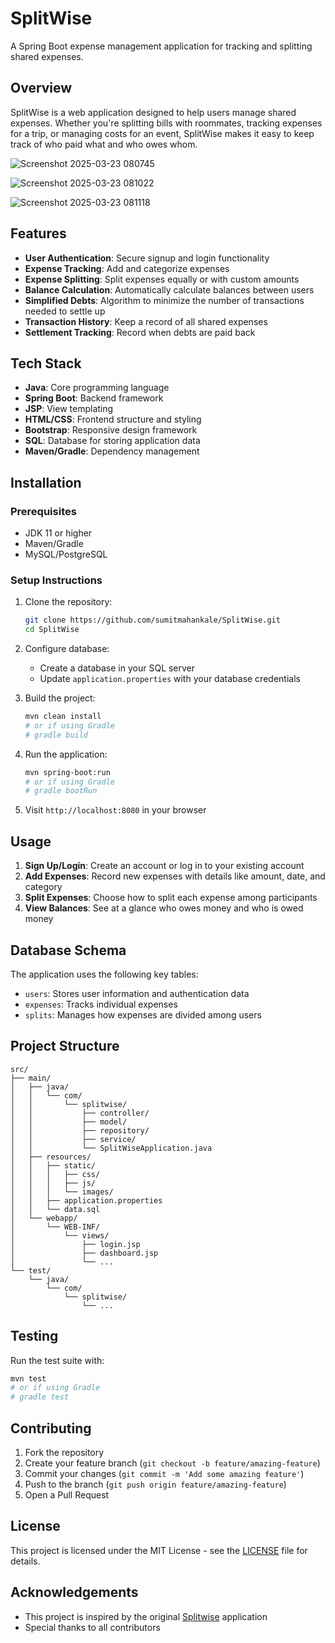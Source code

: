 # SplitWise

A Spring Boot expense management application for tracking and splitting shared expenses.

## Overview

SplitWise is a web application designed to help users manage shared expenses. Whether you're splitting bills with roommates, tracking expenses for a trip, or managing costs for an event, SplitWise makes it easy to keep track of who paid what and who owes whom.

![Screenshot 2025-03-23 080745](https://github.com/user-attachments/assets/d9350722-b488-4ac6-a0d1-4879d8c52106)

![Screenshot 2025-03-23 081022](https://github.com/user-attachments/assets/25f9f460-2d10-45ed-b41d-770af3a3c06d)

![Screenshot 2025-03-23 081118](https://github.com/user-attachments/assets/7c3a6a58-25bd-4bf6-8100-840c41b77594)



## Features

- **User Authentication**: Secure signup and login functionality
- **Expense Tracking**: Add and categorize expenses
- **Expense Splitting**: Split expenses equally or with custom amounts
- **Balance Calculation**: Automatically calculate balances between users
- **Simplified Debts**: Algorithm to minimize the number of transactions needed to settle up
- **Transaction History**: Keep a record of all shared expenses
- **Settlement Tracking**: Record when debts are paid back

## Tech Stack

- **Java**: Core programming language
- **Spring Boot**: Backend framework
- **JSP**: View templating
- **HTML/CSS**: Frontend structure and styling
- **Bootstrap**: Responsive design framework
- **SQL**: Database for storing application data
- **Maven/Gradle**: Dependency management

## Installation

### Prerequisites

- JDK 11 or higher
- Maven/Gradle
- MySQL/PostgreSQL

### Setup Instructions

1. Clone the repository:
   ```bash
   git clone https://github.com/sumitmahankale/SplitWise.git
   cd SplitWise
   ```

2. Configure database:
   - Create a database in your SQL server
   - Update `application.properties` with your database credentials

3. Build the project:
   ```bash
   mvn clean install
   # or if using Gradle
   # gradle build
   ```

4. Run the application:
   ```bash
   mvn spring-boot:run
   # or if using Gradle
   # gradle bootRun
   ```

5. Visit `http://localhost:8080` in your browser

## Usage

1. **Sign Up/Login**: Create an account or log in to your existing account
2. **Add Expenses**: Record new expenses with details like amount, date, and category
3. **Split Expenses**: Choose how to split each expense among participants
4. **View Balances**: See at a glance who owes money and who is owed money

## Database Schema

The application uses the following key tables:
- `users`: Stores user information and authentication data
- `expenses`: Tracks individual expenses
- `splits`: Manages how expenses are divided among users

## Project Structure

```
src/
├── main/
│   ├── java/
│   │   └── com/
│   │       └── splitwise/
│   │           ├── controller/
│   │           ├── model/
│   │           ├── repository/
│   │           ├── service/
│   │           └── SplitWiseApplication.java
│   ├── resources/
│   │   ├── static/
│   │   │   ├── css/
│   │   │   ├── js/
│   │   │   └── images/
│   │   ├── application.properties
│   │   └── data.sql
│   └── webapp/
│       └── WEB-INF/
│           └── views/
│               ├── login.jsp
│               ├── dashboard.jsp
│               └── ...
└── test/
    └── java/
        └── com/
            └── splitwise/
                └── ...
```

## Testing

Run the test suite with:
```bash
mvn test
# or if using Gradle
# gradle test
```

## Contributing

1. Fork the repository
2. Create your feature branch (`git checkout -b feature/amazing-feature`)
3. Commit your changes (`git commit -m 'Add some amazing feature'`)
4. Push to the branch (`git push origin feature/amazing-feature`)
5. Open a Pull Request

## License

This project is licensed under the MIT License - see the [LICENSE](LICENSE) file for details.

## Acknowledgements

- This project is inspired by the original [Splitwise](https://www.splitwise.com/) application
- Special thanks to all contributors

